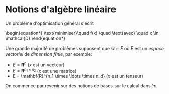 # Notions d'algèbre linéaire

Un problème d'optimisation général s'écrit

\begin{equation*}
    \text{minimiser}\quad f(x) \quad \text{avec} \quad  x \in \mathcal{D}
\end{equation*}

Une grande majorité de problèmes supposent que $\mathcal{D} \subset E$ où $E$ est un *espace vectoriel* de *dimension finie*, par exemple:

- $E = \mathbf{R}^n$ ($x$ est un vecteur) 
- $E = \mathbf{R}^{n_1 \times n_2}$ ($x$ est une matrice)
- E = \mathbf{R}^{n_1 \times \ldots \times n_d} ($x$ est un tenseur)

On commence par revenir sur des notions de bases sur le calcul dans $\mathbb^n$
